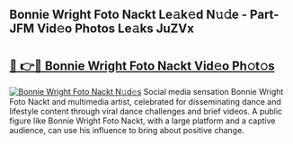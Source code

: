 ## Bonnie Wright Foto Nackt Le𝚊k𝚎d N𝚞𝚍e - Part-JFM Vid𝚎o Photos Le𝚊ks JuZVx

# <h2><a href="http://fb6m02.evod.top/?m=Bonnie+Wright+Foto+Nackt">🔗 👉🔴 Bonnie Wright Foto Nackt Vid𝚎o Ph𝚘t𝚘s</a></h2>

[![Bonnie Wright Foto Nackt N𝚞d𝚎s](https://i.imgur.com/8V9OHl7.gif)](http://fb6m02.evod.top/?m=Bonnie+Wright+Foto+Nackt)
Social media sensation Bonnie Wright Foto Nackt and multimedia artist, celebrated for disseminating dance and lifestyle content through viral dance challenges and brief videos. A public figure like Bonnie Wright Foto Nackt, with a large platform and a captive audience, can use his influence to bring about positive change. 
